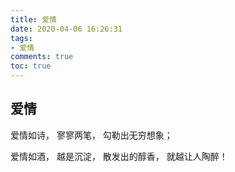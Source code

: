```yaml
---
title: 爱情
date: 2020-04-06 16:26:31
tags:
- 爱情
comments: true
toc: true
---
```


## 爱情
   爱情如诗，
   寥寥两笔，
   勾勒出无穷想象；
 <!--more-->
   爱情如酒，
   越是沉淀，
   散发出的醇香，
   就越让人陶醉！